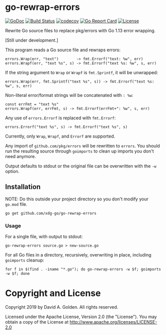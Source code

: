 # go-rewrap-errors

[![GoDoc](https://godoc.org/github.com/xdg-go/go-rewrap-errors?status.svg)](https://godoc.org/github.com/xdg-go/go-rewrap-errors) [![Build Status](https://travis-ci.org/xdg-go/go-rewrap-errors.svg?branch=master)](https://travis-ci.org/xdg-go/go-rewrap-errors) [![codecov](https://codecov.io/gh/xdg-go/go-rewrap-errors/branch/master/graph/badge.svg)](https://codecov.io/gh/xdg-go/go-rewrap-errors) [![Go Report Card](https://goreportcard.com/badge/github.com/xdg-go/go-rewrap-errors)](https://goreportcard.com/report/github.com/xdg-go/go-rewrap-errors) [![License](https://img.shields.io/badge/License-Apache%202.0-blue.svg)](https://opensource.org/licenses/Apache-2.0)

Rewrite Go source files to replace pkg/errors with Go 1.13 error wrapping.

[Still under development.]

This program reads a Go source file and rewraps errors:

```
errors.Wrap(err, "text")        -> fmt.Errorf("text: %w", err)
errors.Wrapf(err, "text %s", s) -> fmt.Errorf("text %s: %w", s, err)
```

If the string argument to `Wrap` or `Wrapf` is `fmt.Sprintf`, it will be
unwrapped:

```
errors.Wrap(err, fmt.Sprintf("text %s", s)) -> fmt.Errorf("text %s: %w", s, err)
```

Non-literal error/format strings will be concatenated with `: %w`:

```
const errFmt = "text %s"
errors.Wrapf(err, errFmt, s) -> fmt.Errorf(errFmt+": %w", s, err)
```

Any use of `errors.Errorf` is replaced with `fmt.Errorf`:

```
errors.Errorf("text %s", s) -> fmt.Errorf("text %s", s)
```

Currently, only `Wrap`, `Wrapf`, and `Errorf` are supported.

Any import of `github.com/pkg/errors` will be rewritten to `errors`.  You
should run the resulting source through `goimports` to clean up imports you
don't need anymore.

Output defaults to stdout or the original file can be overwritten with the
`-w` option.

## Installation

NOTE: Do this outside your project directory so you don't modify your `go.mod`
file.

```
go get github.com/xdg-go/go-rewrap-errors
```

### Usage

For a single file, with output to stdout:

```
go-rewrap-errors source.go > new-source.go
```

For all Go files in a directory, recursively, overwriting in place, including
`goimports` cleanup:

```
for f in $(find . -iname "*.go"); do go-rewrap-errors -w $f; goimports -w $f; done
```

# Copyright and License

Copyright 2019 by David A. Golden. All rights reserved.

Licensed under the Apache License, Version 2.0 (the "License").
You may obtain a copy of the License at http://www.apache.org/licenses/LICENSE-2.0
